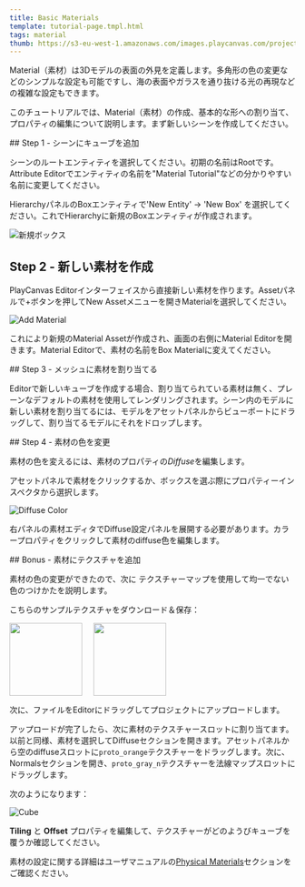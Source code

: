 ```yaml
---
title: Basic Materials
template: tutorial-page.tmpl.html
tags: material
thumb: https://s3-eu-west-1.amazonaws.com/images.playcanvas.com/projects/12/186/KM6GIE-image-75.jpg
---
```


Material（素材）は3Dモデルの表面の外見を定義します。多角形の色の変更などのシンプルな設定も可能ですし、海の表面やガラスを通り抜ける光の再現などの複雑な設定もできます。

このチュートリアルでは、Material（素材）の作成、基本的な形への割り当て、プロパティの編集について説明します。まず新しいシーンを作成してください。

## Step 1 - シーンにキューブを追加

シーンのルートエンティティを選択してください。初期の名前はRootです。Attribute Editorでエンティティの名前を"Material Tutorial"などの分かりやすい名前に変更してください。

HierarchyパネルのBoxエンティティで'New Entity' -> 'New Box' を選択してください。これでHierarchyに新規のBoxエンティティが作成されます。

![新規ボックス][1]

## Step 2 - 新しい素材を作成

PlayCanvas Editorインターフェイスから直接新しい素材を作ります。Assetパネルで+ボタンを押してNew Assetメニューを開きMaterialを選択してください。

![Add Material][2]

これにより新規のMaterial Assetが作成され、画面の右側にMaterial Editorを開きます。Material Editorで、素材の名前をBox Materialに変えてください。

## Step 3 - メッシュに素材を割り当てる

Editorで新しいキューブを作成する場合、割り当てられている素材は無く、プレーンなデフォルトの素材を使用してレンダリングされます。シーン内のモデルに新しい素材を割り当てるには、モデルをアセットパネルからビューポートにドラッグして、割り当てるモデルにそれをドロップします。

## Step 4 - 素材の色を変更

素材の色を変えるには、素材のプロパティの*Diffuse*を編集します。

アセットパネルで素材をクリックするか、ボックスを選ぶ際にプロパティーインスペクタから選択します。

![Diffuse Color][4]

右パネルの素材エディタでDiffuse設定パネルを展開する必要があります。カラープロパティをクリックして素材のdiffuse色を編集します。

## Bonus - 素材にテクスチャを追加

素材の色の変更ができたので、次に テクスチャーマップを使用して均一でない色のつけかたを説明します。

こちらのサンプルテクスチャをダウンロード＆保存：

<a href="/downloads/proto_orange.png"><img style="float:left;" src="/downloads/proto_orange.png" width="128px"/></a>
<a href="/downloads/proto_gray_n.png"><img style="padding-left: 20px; margin: 0px" src="/downloads/proto_gray_n.png" width="128px"/></a>

次に、ファイルをEditorにドラッグしてプロジェクトにアップロードします。

アップロードが完了したら、次に素材のテクスチャースロットに割り当てます。以前と同様、素材を選択してDiffuseセクションを開きます。アセットパネルから空のdiffuseスロットに`proto_orange`テクスチャーをドラッグします。次に、Normalsセクションを開き、`proto_gray_n`テクスチャーを法線マップスロットにドラッグします。

次のようになります：

![Cube][5]

**Tiling** と **Offset** プロパティを編集して、テクスチャーがどのようびキューブを覆うか確認してください。

素材の設定に関する詳細はユーザマニュアルの[Physical Materials][6]セクションをご確認ください。

[1]: /images/tutorials/beginner/basic-materials/new-box.jpg
[2]: /images/tutorials/beginner/basic-materials/new-material.jpg
[3]: /images/tutorials/beginner/basic-materials/box-material.jpg
[4]: /images/tutorials/beginner/basic-materials/diffuse-panel.jpg
[5]: /images/tutorials/beginner/basic-materials/diffuse_normal_cube.jpg
[6]: /user-manual/graphics/physical-rendering/physical-materials/

